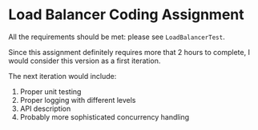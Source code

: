 # Load Balancer Coding Assignment

All the requirements should be met: please see `LoadBalancerTest`.

Since this assignment definitely requires more that 2 hours to complete, I would consider this version as a first iteration.

The next iteration would include:
1. Proper unit testing
2. Proper logging with different levels
3. API description
4. Probably more sophisticated concurrency handling